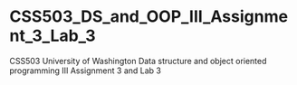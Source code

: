 # CSS503_DS_and_OOP_III_Assignment_3_Lab_3
CSS503 University of Washington Data structure and object oriented programming III Assignment 3 and Lab 3
